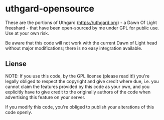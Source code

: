 # uthgard-opensource
These are the portions of Uthgard (https://uthgard.org) - a Dawn Of Light freeshard - that have been open-sourced by me under GPL for public use. Use at your own risk.

Be aware that this code will not work with the current Dawn of Light head without major modifications; there is no easy integration available.

## Liense ##
NOTE: If you use this code, by the GPL license (please read it!) you're legally obliged to respect the copyright and give credit where due, i.e. you cannot claim the features provided by this code as your own, and you explicitly have to give credit to the originally authors of the code when advertising this feature on your server. 

If you modify this code, you're obliged to publish your alterations of this code openly.
